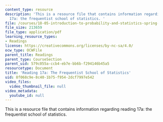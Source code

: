 ```yaml
---
content_type: resource
description: 'This is a resource file that contains information regarding reading
  17a: the frequentist school of statistics. '
file: /courses/18-05-introduction-to-probability-and-statistics-spring-2014/8f068c9e8c401b75f9542dcf7997e542_MIT18_05S14_Reading17a.pdf
file_size: 213659
file_type: application/pdf
learning_resource_types:
- Readings
license: https://creativecommons.org/licenses/by-nc-sa/4.0/
ocw_type: OCWFile
parent_title: Readings
parent_type: CourseSection
parent_uid: 579c055a-ccb4-eb7e-bb6b-f294146b45a5
resourcetype: Document
title: 'Reading 17a: The Frequentist School of Statistics'
uid: 8f068c9e-8c40-1b75-f954-2dcf7997e542
video_files:
  video_thumbnail_file: null
video_metadata:
  youtube_id: null
---
```

This is a resource file that contains information regarding reading 17a: the frequentist school of statistics. 